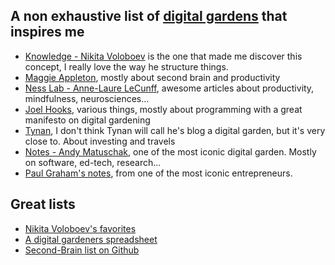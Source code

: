 ## A non exhaustive list of [digital gardens](Digital%20garden.md) that inspires me
- [Knowledge - Nikita Voloboev](https://github.com/nikitavoloboev/knowledge) is the one that made me discover this concept, I really love the way he structure things. 
- [Maggie Appleton](https://maggieappleton.com/garden-history), mostly about second brain and productivity
- [Ness Lab - Anne-Laure LeCunff](https://nesslabs.com/), awesome articles about productivity, mindfulness, neurosciences...
- [Joel Hooks](https://joelhooks.com/), various things, mostly about programming with a great manifesto on digital gardening
- [Tynan](https://tynan.com/), I don't think Tynan will call he's blog a digital garden, but it's very close to. About investing and travels
- [Notes - Andy Matuschak](https://notes.andymatuschak.org/About_these_notes), one of the most iconic digital garden. Mostly on software, ed-tech, research...
- [Paul Graham's notes](http://www.paulgraham.com/index.html), from one of the most iconic entrepreneurs. 
## Great lists
- [Nikita Voloboev's favorites](https://docs.google.com/spreadsheets/d/1KtEjnuZEHxUmoiA37_MMM4OFyQcbwVUaLBFa12P8cnU/edit#gid=0)
- [A digital gardeners spreadsheet](https://docs.google.com/spreadsheets/d/1KtEjnuZEHxUmoiA37_MMM4OFyQcbwVUaLBFa12P8cnU/edit#gid=0)
- [Second-Brain list on Github](https://github.com/KasperZutterman/Second-Brain)